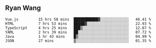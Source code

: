 ## Ryan Wang

<!--START_SECTION:waka-->

```text
Vue.js         15 hrs 58 mins  ███████████▓░░░░░░░░░░░░░   46.41 %
HTML           7 hrs 53 mins   █████▓░░░░░░░░░░░░░░░░░░░   22.93 %
TypeScript     4 hrs 25 mins   ███▒░░░░░░░░░░░░░░░░░░░░░   12.87 %
YAML           2 hrs 39 mins   ██░░░░░░░░░░░░░░░░░░░░░░░   07.72 %
Java           1 hr 43 mins    █▒░░░░░░░░░░░░░░░░░░░░░░░   04.99 %
JSON           27 mins         ▒░░░░░░░░░░░░░░░░░░░░░░░░   01.35 %
```

<!--END_SECTION:waka-->
